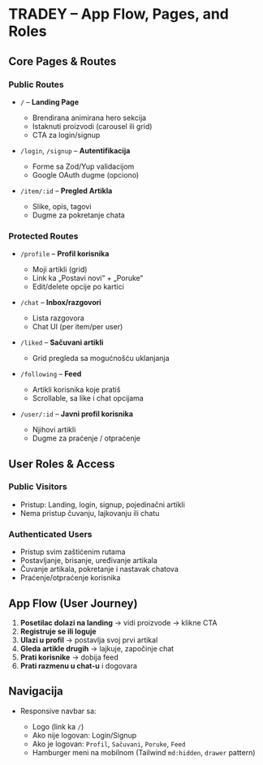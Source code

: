 # TRADEY – App Flow, Pages, and Roles

## Core Pages & Routes

### Public Routes

* `/` – **Landing Page**

  * Brendirana animirana hero sekcija
  * Istaknuti proizvodi (carousel ili grid)
  * CTA za login/signup

* `/login`, `/signup` – **Autentifikacija**

  * Forme sa Zod/Yup validacijom
  * Google OAuth dugme (opciono)

* `/item/:id` – **Pregled Artikla**

  * Slike, opis, tagovi
  * Dugme za pokretanje chata

### Protected Routes

* `/profile` – **Profil korisnika**

  * Moji artikli (grid)
  * Link ka „Postavi novi“ + „Poruke“
  * Edit/delete opcije po kartici

* `/chat` – **Inbox/razgovori**

  * Lista razgovora
  * Chat UI (per item/per user)

* `/liked` – **Sačuvani artikli**

  * Grid pregleda sa mogućnošću uklanjanja

* `/following` – **Feed**

  * Artikli korisnika koje pratiš
  * Scrollable, sa like i chat opcijama

* `/user/:id` – **Javni profil korisnika**

  * Njihovi artikli
  * Dugme za praćenje / otpraćenje

## User Roles & Access

### Public Visitors

* Pristup: Landing, login, signup, pojedinačni artikli
* Nema pristup čuvanju, lajkovanju ili chatu

### Authenticated Users

* Pristup svim zaštićenim rutama
* Postavljanje, brisanje, uređivanje artikala
* Čuvanje artikala, pokretanje i nastavak chatova
* Praćenje/otpraćenje korisnika

## App Flow (User Journey)

1. **Posetilac dolazi na landing** → vidi proizvode → klikne CTA
2. **Registruje se ili loguje**
3. **Ulazi u profil** → postavlja svoj prvi artikal
4. **Gleda artikle drugih** → lajkuje, započinje chat
5. **Prati korisnike** → dobija feed
6. **Prati razmenu u chat-u** i dogovara

## Navigacija

* Responsive navbar sa:

  * Logo (link ka `/`)
  * Ako nije logovan: Login/Signup
  * Ako je logovan: `Profil`, `Sačuvani`, `Poruke`, `Feed`
  * Hamburger meni na mobilnom (Tailwind `md:hidden`, `drawer` pattern)
